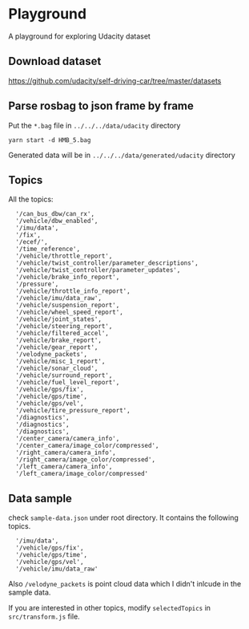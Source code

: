 # Playground
A playground for exploring Udacity dataset


## Download dataset

https://github.com/udacity/self-driving-car/tree/master/datasets


## Parse rosbag to json frame by frame

Put the `*.bag` file in `../../../data/udacity` directory

```
yarn start -d HMB_5.bag
```

Generated data will be in `../../../data/generated/udacity` directory


## Topics

All the topics:

```
  '/can_bus_dbw/can_rx',
  '/vehicle/dbw_enabled',
  '/imu/data',
  '/fix',
  '/ecef/',
  '/time_reference',
  '/vehicle/throttle_report',
  '/vehicle/twist_controller/parameter_descriptions',
  '/vehicle/twist_controller/parameter_updates',
  '/vehicle/brake_info_report',
  '/pressure',
  '/vehicle/throttle_info_report',
  '/vehicle/imu/data_raw',
  '/vehicle/suspension_report',
  '/vehicle/wheel_speed_report',
  '/vehicle/joint_states',
  '/vehicle/steering_report',
  '/vehicle/filtered_accel',
  '/vehicle/brake_report',
  '/vehicle/gear_report',
  '/velodyne_packets',
  '/vehicle/misc_1_report',
  '/vehicle/sonar_cloud',
  '/vehicle/surround_report',
  '/vehicle/fuel_level_report',
  '/vehicle/gps/fix',
  '/vehicle/gps/time',
  '/vehicle/gps/vel',
  '/vehicle/tire_pressure_report',
  '/diagnostics',
  '/diagnostics',
  '/diagnostics',
  '/center_camera/camera_info',
  '/center_camera/image_color/compressed',
  '/right_camera/camera_info',
  '/right_camera/image_color/compressed',
  '/left_camera/camera_info',
  '/left_camera/image_color/compressed'
```

## Data sample

check `sample-data.json` under root directory. It contains the following topics.
```
  '/imu/data',
  '/vehicle/gps/fix',
  '/vehicle/gps/time',
  '/vehicle/gps/vel',
  '/vehicle/imu/data_raw'
```

Also `/velodyne_packets` is point cloud data which I didn't inlcude in the sample data.

If you are interested in other topics, modify `selectedTopics` in `src/transform.js` file.

